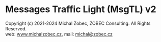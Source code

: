 # Messages Traffic Light (MsgTL) v2

Copyright (c) 2021-2024 Michal Zobec, ZOBEC Consulting. All Rights Reserved.  
web: www.michalzobec.cz, mail: michal@zobec.cz